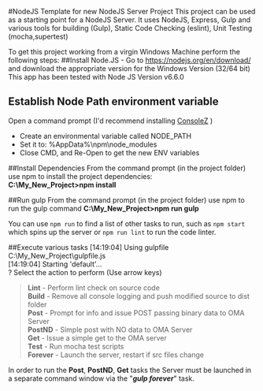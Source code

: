 #NodeJS Template for new NodeJS Server Project
This project can be used as a starting point for a NodeJS Server.
It uses NodeJS, Express, Gulp and various tools for building (Gulp), Static Code Checking (eslint), Unit Testing (mocha,supertest)

To get this project working from a virgin Windows Machine perform the following steps:
##Install Node.JS - 
Go to https://nodejs.org/en/download/ and download the appropriate version for the Windows Version (32/64 bit)
This app has been tested with Node JS Version v6.6.0

## Establish Node Path environment variable
Open a command prompt (I'd recommend installing [ConsoleZ](https://github.com/cbucher/console/wiki/Downloads) )
- Create an environmental variable called NODE_PATH
- Set it to: %AppData%\npm\node_modules
- Close CMD, and Re-Open to get the new ENV variables

##Install Dependencies
From the command prompt (in the project folder) use npm to install the project dependencies:<br>
**C:\My_New_Project>npm install**

##Run gulp
From the command prompt (in the project folder) use npm to run the gulp command
**C:\My_New_Project>npm run gulp**

You can use `npm run` to find a list of other tasks to run, such as `npm start` which spins up the server or `npm run lint` to run the code linter.

##Execute various tasks
[14:19:04] Using gulpfile C:\My_New_Project\gulpfile.js<br>
[14:19:04] Starting 'default'...<br>
? Select the action to perform (Use arrow keys)<br>
> **Lint** - Perform lint check on source code<br>
  **Build** - Remove all console logging and push modified source to dist folder<br>
  **Post** - Prompt for info and issue POST passing binary data to OMA Server<br>
  **PostND** - Simple post with NO data to OMA Server<br>
  **Get** - Issue a simple get to the OMA server<br>
  **Test** - Run mocha test scripts<br>
  **Forever** - Launch the server, restart if src files change<br>

In order to run the **Post**, **PostND**, **Get** tasks the Server must be launched in a separate command window via the "***gulp forever***" task.


